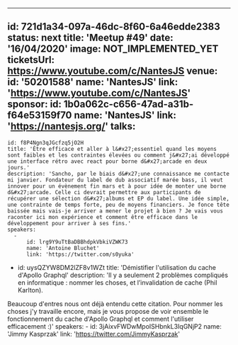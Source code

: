---
id: 721d1a34-097a-46dc-8f60-6a46edde2383
status: next
title: 'Meetup #49'
date: '16/04/2020'
image: NOT_IMPLEMENTED_YET
ticketsUrl: https://www.youtube.com/c/NantesJS
venue:
  id: '50201588'
  name: 'NantesJS'
  link: 'https://www.youtube.com/c/NantesJS'
sponsor:
    id: 1b0a062c-c656-47ad-a31b-f64e53159f70
    name: 'NantesJS'
    link: 'https://nantesjs.org/'
talks:
  -
    id: f8P4Ngn3qJGcfzq5jO2H
    title: 'Être efficace et aller à l&#x27;essentiel quand les moyens sont faibles et les contraintes élevées ou comment j&#x27;ai développé une interface rétro avec react pour borne d&#x27;arcade en deux jours.'
    description: 'Sancho, par le biais d&#x27;une connaissance me contacte mi janvier. Fondateur du label de dub associatif marée bass, il veut innover pour un évènement fin mars et à pour idée de monter une borne d&#x27;arcade. Celle ci devrait permettre aux participants de récupérer une sélection d&#x27;albums et EP du label. Une idée simple, une contrainte de temps forte, peu de moyens financiers. Je fonce tête baissée mais vais-je arriver a mener le projet à bien ? Je vais vous raconter ici mon expérience et comment être efficace dans le développement pour arriver à ses fins.'
    speakers:
      -
          id: lrg9Y9uTtBaDBBhdpkVbkiVZWK73
          name: 'Antoine Bluchet'
          link: 'https://twitter.com/s0yuka'
  -
    id: uysQZYW8DM2lZF8v1WZt
    title: 'Démistifier l&#x27;utilisation du cache d&#x27;Apollo Graphql'
    description: 'Il y a seulement 2 problèmes compliqués en informatique : nommer les choses, et l’invalidation de cache (Phil Karlton). 

Beaucoup d&#x27;entres nous ont déjà entendu cette citation. Pour nommer les choses j&#x27;y travaille encore, mais je vous propose de voir ensemble le fonctionnement du cache d&#x27;Apollo Graphql et comment l&#x27;utiliser efficacement :)'
    speakers:
      -
          id: 3jAixvFWDwMpoISHbnkL3IqGNjP2
          name: 'Jimmy Kasprzak'
          link: 'https://twitter.com/JimmyKasprzak'
